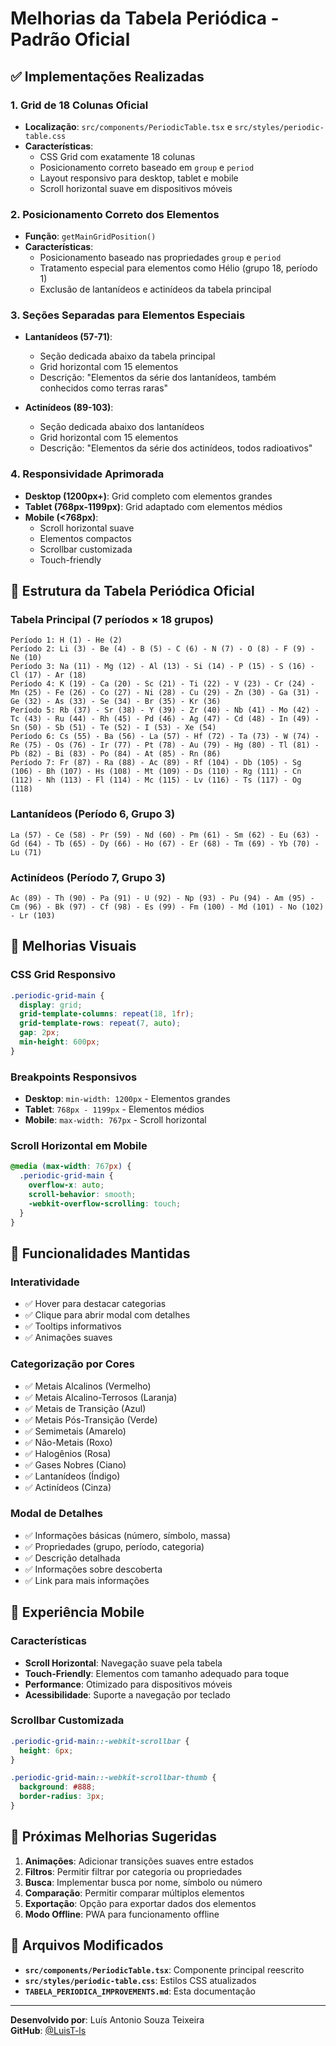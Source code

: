 # Melhorias da Tabela Periódica - Padrão Oficial

## ✅ Implementações Realizadas

### 1. Grid de 18 Colunas Oficial
- **Localização**: `src/components/PeriodicTable.tsx` e `src/styles/periodic-table.css`
- **Características**:
  - CSS Grid com exatamente 18 colunas
  - Posicionamento correto baseado em `group` e `period`
  - Layout responsivo para desktop, tablet e mobile
  - Scroll horizontal suave em dispositivos móveis

### 2. Posicionamento Correto dos Elementos
- **Função**: `getMainGridPosition()`
- **Características**:
  - Posicionamento baseado nas propriedades `group` e `period`
  - Tratamento especial para elementos como Hélio (grupo 18, período 1)
  - Exclusão de lantanídeos e actinídeos da tabela principal

### 3. Seções Separadas para Elementos Especiais
- **Lantanídeos (57-71)**:
  - Seção dedicada abaixo da tabela principal
  - Grid horizontal com 15 elementos
  - Descrição: "Elementos da série dos lantanídeos, também conhecidos como terras raras"
  
- **Actinídeos (89-103)**:
  - Seção dedicada abaixo dos lantanídeos
  - Grid horizontal com 15 elementos
  - Descrição: "Elementos da série dos actinídeos, todos radioativos"

### 4. Responsividade Aprimorada
- **Desktop (1200px+)**: Grid completo com elementos grandes
- **Tablet (768px-1199px)**: Grid adaptado com elementos médios
- **Mobile (<768px)**: 
  - Scroll horizontal suave
  - Elementos compactos
  - Scrollbar customizada
  - Touch-friendly

## 🎯 Estrutura da Tabela Periódica Oficial

### Tabela Principal (7 períodos × 18 grupos)
```
Período 1: H (1) - He (2)
Período 2: Li (3) - Be (4) - B (5) - C (6) - N (7) - O (8) - F (9) - Ne (10)
Período 3: Na (11) - Mg (12) - Al (13) - Si (14) - P (15) - S (16) - Cl (17) - Ar (18)
Período 4: K (19) - Ca (20) - Sc (21) - Ti (22) - V (23) - Cr (24) - Mn (25) - Fe (26) - Co (27) - Ni (28) - Cu (29) - Zn (30) - Ga (31) - Ge (32) - As (33) - Se (34) - Br (35) - Kr (36)
Período 5: Rb (37) - Sr (38) - Y (39) - Zr (40) - Nb (41) - Mo (42) - Tc (43) - Ru (44) - Rh (45) - Pd (46) - Ag (47) - Cd (48) - In (49) - Sn (50) - Sb (51) - Te (52) - I (53) - Xe (54)
Período 6: Cs (55) - Ba (56) - La (57) - Hf (72) - Ta (73) - W (74) - Re (75) - Os (76) - Ir (77) - Pt (78) - Au (79) - Hg (80) - Tl (81) - Pb (82) - Bi (83) - Po (84) - At (85) - Rn (86)
Período 7: Fr (87) - Ra (88) - Ac (89) - Rf (104) - Db (105) - Sg (106) - Bh (107) - Hs (108) - Mt (109) - Ds (110) - Rg (111) - Cn (112) - Nh (113) - Fl (114) - Mc (115) - Lv (116) - Ts (117) - Og (118)
```

### Lantanídeos (Período 6, Grupo 3)
```
La (57) - Ce (58) - Pr (59) - Nd (60) - Pm (61) - Sm (62) - Eu (63) - Gd (64) - Tb (65) - Dy (66) - Ho (67) - Er (68) - Tm (69) - Yb (70) - Lu (71)
```

### Actinídeos (Período 7, Grupo 3)
```
Ac (89) - Th (90) - Pa (91) - U (92) - Np (93) - Pu (94) - Am (95) - Cm (96) - Bk (97) - Cf (98) - Es (99) - Fm (100) - Md (101) - No (102) - Lr (103)
```

## 🎨 Melhorias Visuais

### CSS Grid Responsivo
```css
.periodic-grid-main {
  display: grid;
  grid-template-columns: repeat(18, 1fr);
  grid-template-rows: repeat(7, auto);
  gap: 2px;
  min-height: 600px;
}
```

### Breakpoints Responsivos
- **Desktop**: `min-width: 1200px` - Elementos grandes
- **Tablet**: `768px - 1199px` - Elementos médios  
- **Mobile**: `max-width: 767px` - Scroll horizontal

### Scroll Horizontal em Mobile
```css
@media (max-width: 767px) {
  .periodic-grid-main {
    overflow-x: auto;
    scroll-behavior: smooth;
    -webkit-overflow-scrolling: touch;
  }
}
```

## 🔧 Funcionalidades Mantidas

### Interatividade
- ✅ Hover para destacar categorias
- ✅ Clique para abrir modal com detalhes
- ✅ Tooltips informativos
- ✅ Animações suaves

### Categorização por Cores
- ✅ Metais Alcalinos (Vermelho)
- ✅ Metais Alcalino-Terrosos (Laranja)
- ✅ Metais de Transição (Azul)
- ✅ Metais Pós-Transição (Verde)
- ✅ Semimetais (Amarelo)
- ✅ Não-Metais (Roxo)
- ✅ Halogênios (Rosa)
- ✅ Gases Nobres (Ciano)
- ✅ Lantanídeos (Índigo)
- ✅ Actinídeos (Cinza)

### Modal de Detalhes
- ✅ Informações básicas (número, símbolo, massa)
- ✅ Propriedades (grupo, período, categoria)
- ✅ Descrição detalhada
- ✅ Informações sobre descoberta
- ✅ Link para mais informações

## 📱 Experiência Mobile

### Características
- **Scroll Horizontal**: Navegação suave pela tabela
- **Touch-Friendly**: Elementos com tamanho adequado para toque
- **Performance**: Otimizado para dispositivos móveis
- **Acessibilidade**: Suporte a navegação por teclado

### Scrollbar Customizada
```css
.periodic-grid-main::-webkit-scrollbar {
  height: 6px;
}

.periodic-grid-main::-webkit-scrollbar-thumb {
  background: #888;
  border-radius: 3px;
}
```

## 🎯 Próximas Melhorias Sugeridas

1. **Animações**: Adicionar transições suaves entre estados
2. **Filtros**: Permitir filtrar por categoria ou propriedades
3. **Busca**: Implementar busca por nome, símbolo ou número
4. **Comparação**: Permitir comparar múltiplos elementos
5. **Exportação**: Opção para exportar dados dos elementos
6. **Modo Offline**: PWA para funcionamento offline

## 📁 Arquivos Modificados

- **`src/components/PeriodicTable.tsx`**: Componente principal reescrito
- **`src/styles/periodic-table.css`**: Estilos CSS atualizados
- **`TABELA_PERIODICA_IMPROVEMENTS.md`**: Esta documentação

---

**Desenvolvido por**: Luís Antonio Souza Teixeira  
**GitHub**: [@LuisT-ls](https://github.com/LuisT-ls)
